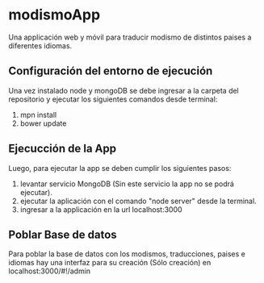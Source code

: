 # modismoApp
Una applicación web y móvil para traducir modismo de distintos paises a diferentes idiomas.


## Configuración del entorno de ejecución
Una vez instalado node y mongoDB se debe ingresar a la carpeta del repositorio y ejecutar los siguientes comandos desde terminal:
1. mpn install
2. bower update

## Ejecucción de la App
Luego, para ejecutar la app se deben cumplir los siguientes pasos:
1. levantar servicio MongoDB (Sin este servicio la app no se podrá ejecutar).
2. ejecutar la aplicación con el comando "node server" desde la terminal.
3. ingresar a la applicación en la url localhost:3000

## Poblar Base de datos
Para poblar la base de datos con los modismos, traducciones, paises e idiomas hay una interfaz para su creación (Sólo creación) en localhost:3000/#!/admin
